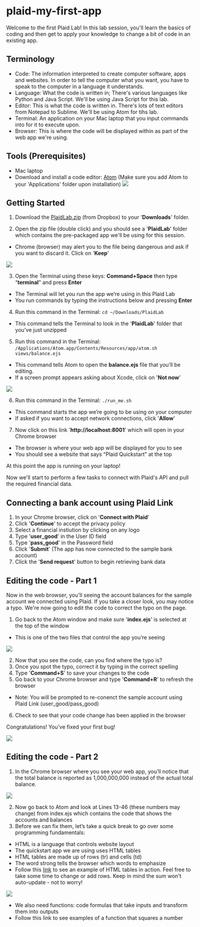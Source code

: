 # plaid-my-first-app

Welcome to the first Plaid Lab!
In this lab session, you'll learn the basics of coding and then get to apply your knowledge to change a bit of code in an existing app.

## Terminology
- Code: The information interpreted to create computer software, apps and websites. In order to tell the computer what you want, you have to speak to the computer in a language it understands.
- Language: What the code is written in; There's various languages like Python and Java Script. We'll be using Java Script for this lab.
- Editor: This is what the code is written in. There's lots of text editors from Notepad to Sublime. We'll be using Atom for tihs lab.
- Terminal: An application on your Mac laptop that you input commands into for it to execute upon.
- Browser: This is where the code will be displayed within as part of the web app we're using.

## Tools (Prerequisites)
- Mac laptop
- Download and install a code editor: [Atom](https://atom.io/) (Make sure you add Atom to your 'Applications' folder upon installation)
![](https://github.com/jimmyhang6/plaid-my-first-app/blob/master/Atom.png)

## Getting Started
1. Download the [PlaidLab.zip](https://www.dropbox.com/s/pvc074u9g1ybcxk/codelab2.zip?dl=0) (from Dropbox) to your '**Downloads**' folder. 

2. Open the zip file (double click) and you should see a '**PlaidLab**' folder which contains the pre-packaged app we'll be using for this session.
  * Chrome (browser) may alert you to the file being dangerous and ask if you want to discard it. Click on '**Keep**'
  
  ![](https://github.com/jimmyhang6/plaid-my-first-app/blob/master/PlaidLab%20Zip.png)

3. Open the Terminal using these keys: **Command+Space** then type “**terminal**” and press **Enter**
 * The Terminal will let you run the app we’re using in this Plaid Lab
 * You run commands by typing the instructions below and pressing **Enter**

4. Run this command in the Terminal: `cd ~/Downloads/PlaidLab`
 * This command tells the Terminal to look in the '**PlaidLab**' folder that you’ve just unzipped 

5. Run this command in the Terminal: `/Applications/Atom.app/Contents/Resources/app/atom.sh views/balance.ejs`
 * This command tells Atom to open the **balance.ejs** file that you’ll be editing.
 * If a screen prompt appears asking about Xcode, click on '**Not now**' 
 
 ![](https://github.com/jimmyhang6/plaid-my-first-app/blob/master/XCode.png)
 
6. Run this command in the Terminal: `./run_me.sh` 
 * This command starts the app we’re going to be using on your computer 
 * If asked if you want to accept network connections, click '**Allow**'
 
7. Now click on this link '**http://localhost:8001**' which will open in your Chrome browser
 * The browser is where your web app will be displayed for you to see
 * You should see a website that says “Plaid Quickstart” at the top

At this point the app is running on your laptop!

Now we'll start to perform a few tasks to connect with Plaid's API and pull the required financial data.

## Connecting a bank account using Plaid Link
1. In your Chrome browser, click on '**Connect with Plaid**'
2. Click '**Continue**' to accept the privacy policy
3. Select a financial instiution by clicking on any logo
4. Type '**user_good**' in the User ID field
5. Type '**pass_good**' in the Password field
6. Click '**Submit**' (The app has now connected to the sample bank account)
7. Click the '**Send request**' button to begin retrieving bank data

## Editing the code - Part 1
Now in the web browser, you'll seeing the account balances for the sample account we connected using Plaid. If you take a closer look, you may notice a typo. We're now going to edit the code to correct the typo on the page.

1. Go back to the Atom window and make sure '**index.ejs**' is selected at the top of the window
 * This is one of the two files that control the app you’re seeing
 
![](https://github.com/jimmyhang6/plaid-my-first-app/blob/master/Screen%20Shot%202018-10-11%20at%202.47.12%20PM.png)
 
2. Now that you see the code, can you find where the typo is?
3. Once you spot the typo, correct it by typing in the correct spelling
4. Type '**Command+S**' to save your changes to the code
5. Go back to your Chrome browser and type '**Command+R**' to refresh the browser
 * Note: You will be prompted to re-conenct the sample account using Plaid Link (user_good/pass_good)
6. Check to see that your code change has been applied in the browser

Congratulations! You’ve fixed your first bug!

![](https://github.com/jimmyhang6/plaid-my-first-app/blob/master/Total%20Balance%20Typo%20Fixed.png)

## Editing the code - Part 2

1. In the Chrome browser where you see your web app, you’ll notice that the total balance is reported as 1,000,000,000 instead of the actual total balance.

![](https://github.com/jimmyhang6/plaid-my-first-app/blob/master/Total%20Balance%20Number.png)

2. Now go back to Atom and look at Lines 13-46 (these numbers may change) from index.ejs which contains the code that shows the accounts and balances
3. Before we can fix them, let’s take a quick break to go over some programming fundamentals:  
 * HTML is a language that controls website layout
 * The quickstart app we are using uses HTML tables
 * HTML tables are made up of rows (tr) and cells (td)
 * The word strong tells the browser which words to  emphasize
 * Follow this [link](https://codepen.io/tiberiusf/pen/rqwzYj) to see an example of HTML tables in action. Feel free to take some time to change or add rows. Keep in mind the sum won’t auto-update - not to worry! 

 ![](https://github.com/jimmyhang6/plaid-my-first-app/blob/master/HTML%20Tables.png)
 
 * We also need functions: code formulas that take inputs and transform them into outputs
 * Follow this link to see examples of a function that squares a number

